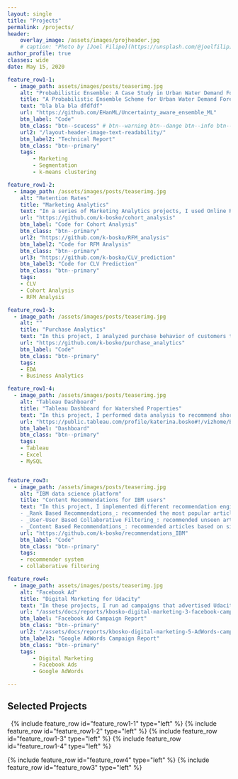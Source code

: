 ```yaml
---
layout: single
title: "Projects"
permalink: /projects/
header:
    overlay_image: /assets/images/projheader.jpg
    # caption: "Photo by [Joel Filipe](https://unsplash.com/@joelfilip) on [Unsplash](https://unsplash.com)"
author_profile: true
classes: wide
date: May 15, 2020

feature_row1-1:
  - image_path: assets/images/posts/teaserimg.jpg
    alt: "Probabilistic Ensemble: A Case Study in Urban Water Demand Forecasting"
    title: "A Probabilistic Ensemble Scheme for Urban Water Demand Forecasting"
    text: "bla bla bla dfdfdf"
    url: "https://github.com/EHanML/Uncertainty_aware_ensemble_ML"
    btn_label: "Code"
    btn_class: "btn--scucess" # btn--warning btn--dange btn--info btn--primary
    url2: "/layout-header-image-text-readability/"
    btn_label2: "Technical Report"
    btn_class: "btn--primary"
    tags: 
        - Marketing
        - Segmentation
        - k-means clustering

feature_row1-2:
  - image_path: /assets/images/posts/teaserimg.jpg
    alt: "Retention Rates"
    title: "Marketing Analytics"
    text: "In a series of Marketing Analytics projects, I used Online Retail II dataset to create cohorts based on monthly data, calculated retention rates and visualized them via a heatmap. Then I created RFM (Recency, Frequency, Monetary) segments, calculated RFM Score for each customer and segmented into 3 custom segments 'Top', 'Middle' and 'Low' based on the total RFM Score. Finally, I calculated the revenue-based CLV (Customer Lifetime Value) for each customer."
    url: "https://github.com/k-bosko/cohort_analysis"
    btn_label: "Code for Cohort Analysis"
    btn_class: "btn--primary"
    url2: "https://github.com/k-bosko/RFM_analysis"
    btn_label2: "Code for RFM Analysis"
    btn_class: "btn--primary"
    url3: "https://github.com/k-bosko/CLV_prediction"
    btn_label3: "Code for CLV Prediction"
    btn_class: "btn--primary"
    tags: 
    - CLV
    - Cohort Analysis
    - RFM Analysis

feature_row1-3:
  - image_path: /assets/images/posts/teaserimg.jpg
    alt: ""
    title: "Purchase Analytics"
    text: "In this project, I analyzed purchase behavior of customers that bought 5 different brands of chocolate bars in a physical FMCG store during 2 years. In total, they made 58,693 transactions, captured through the loyalty cards they used at checkout. Based on the results of customer segmentation, I explored the segments sizes and answered the following business questions: 1. How often do people from different segments visit the store? 2. What brand do customer segments prefer on average? 3. How much revenue each customer segment brings?"
    url: "https://github.com/k-bosko/purchase_analytics"
    btn_label: "Code"
    btn_class: "btn--primary"
    tags: 
    - EDA
    - Business Analytics

feature_row1-4:
  - image_path: /assets/images/posts/teaserimg.jpg
    alt: "Tableau Dashboard"
    title: "Tableau Dashboard for Watershed Properties"
    text: "In this project, I performed data analysis to recommend short-term renting strategy for Watershed, a residential rental properties firm. To do this, I extracted relevant data from a real estate MySQL database, analyzed data in Excel to identify the best opportunities to increase revenue and maximize profits and created a Tableau dashboard to show the results of a sensitivity analysis."
    url: "https://public.tableau.com/profile/katerina.bosko#!/vizhome/Bosko_dashboardforWatershedproperties/FinalDashboard"
    btn_label: "Dashboard"
    btn_class: "btn--primary"
    tags: 
    - Tableau
    - Excel
    - MySQL


feature_row3:
  - image_path: /assets/images/posts/teaserimg.jpg
    alt: "IBM data science platform"
    title: "Content Recommendations for IBM users"
    text: "In this project, I implemented different recommendation engines for users of the IBM Watson Studio platform. <br>
    - _Rank Based Recommendations_: recommended the most popular articles based on the highest user interactions <br>
    - _User-User Based Collaborative Filtering_: recommended unseen articles that were viewed by most similar users <br>
    - _Content Based Recommendations_: recommended articles based on similarity of content <br>"
    url: "https://github.com/k-bosko/recommendations_IBM"
    btn_label: "Code"
    btn_class: "btn--primary"
    tags: 
    - recommender system
    - collaborative filtering

feature_row4:
  - image_path: assets/images/posts/teaserimg.jpg
    alt: "Facebook Ad"
    title: "Digital Marketing for Udacity"
    text: "In these projects, I run ad campaigns that advertised Udacity products on Facebook and Google Search. My **Facebook Ad campaign** took place between May 24-May 27, 2020 (3 days) and had a total budget of $100. The objective was to generate leads and collect  new email addresses from prospective Digital Marketing Nanodegree students. The results exceeded expectations - 1056 emails collected with CTR of 1.38%, average CPC $0.07 and final cost of $76.29, saving 24% of the original budget.The **Google AdWords search campaign** advertised free course 'Differential Equations in Action' in India and run for 5 days with budget of $10/day. Campaign did not result into conversions (measured as # of enrollments into the course) but generated 93 clicks with average CTR of 3.46% and average CPC of $0.55."
    url: "/assets/docs/reports/kbosko-digital-marketing-3-facebook-campaign.pdf"
    btn_label: "Facebook Ad Campaign Report"
    btn_class: "btn--primary"
    url2: "/assets/docs/reports/kbosko-digital-marketing-5-AdWords-campaign.pdf"
    btn_label2: "Google AdWords Campaign Report"
    btn_class: "btn--primary"
    tags: 
        - Digital Marketing
        - Facebook Ads
        - Google AdWords

---
```




## Selected Projects


&nbsp;
{% include feature_row id="feature_row1-1" type="left" %}
<a name="Marketing-Analytics"></a> 
{% include feature_row id="feature_row1-2" type="left" %}
<a name="Purchase-Analytics"></a> 
{% include feature_row id="feature_row1-3" type="left" %}
<a name="Tableau-Dashboard"></a> 
{% include feature_row id="feature_row1-4" type="left" %}
<!-- {% include feature_row id="feature_row2" type="left" %} -->
<a name="Digital-Marketing"></a> 
{% include feature_row id="feature_row4" type="left" %}
<a name="Recommender-System"></a> 
{% include feature_row id="feature_row3" type="left" %}
<!-- {% include feature_row id="feature_row5" type="left" %} -->


